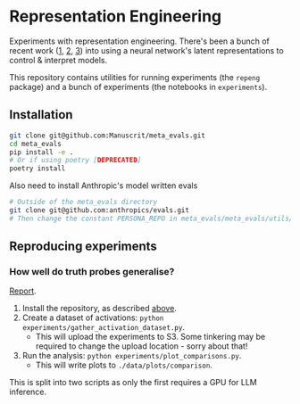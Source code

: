 # Representation Engineering

Experiments with representation engineering. There's been a bunch of recent work ([1](https://arxiv.org/abs/2310.01405), [2](https://arxiv.org/abs/2308.10248), [3](https://arxiv.org/abs/2212.03827)) into using a neural network's latent representations to control & interpret models.

This repository contains utilities for running experiments (the `repeng` package) and a bunch of experiments (the notebooks in `experiments`).

## Installation
```bash
git clone git@github.com:Manuscrit/meta_evals.git
cd meta_evals
pip install -e .
# Or if using poetry [DEPRECATED]
poetry install 
```


Also need to install Anthropic's model written evals
```bash
# Outside of the meta_evals directory
git clone git@github.com:anthropics/evals.git
# Then change the constant PERSONA_REPO in meta_evals/meta_evals/utils/constants.py to the path of the model-written evals directory
```

## Reproducing experiments

### How well do truth probes generalise?
[Report](https://docs.google.com/document/d/1tz-JulAUz3SOc8Qm8MLwE9TohX8gSZlXQ2Y4PBwfJ1U).

1. Install the repository, as described [above](#installation).
2. Create a dataset of activations: `python experiments/gather_activation_dataset.py`.
    - This will upload the experiments to S3. Some tinkering may be required to change the upload location - sorry about that!
3. Run the analysis: `python experiments/plot_comparisons.py`.
    - This will write plots to `./data/plots/comparison`.

This is split into two scripts as only the first requires a GPU for LLM inference.
